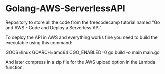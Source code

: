# Golang-AWS-ServerlessAPI
Repository to store all the code from the freecodecamp tutorial named "Go and AWS - Code and Deploy a Serverless API"

To deploy the API in AWS and everything works fine you need to build the executable using this command: 

GOOS=linux GOARCH=amd64 CGO_ENABLED=0 go build -o main main.go

And later compress in a zip file for the AWS upload option in the Lambda function.